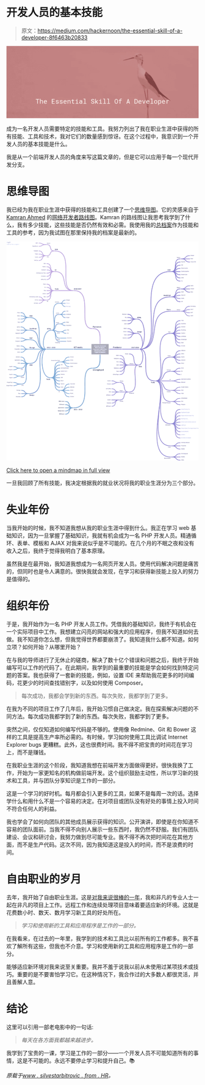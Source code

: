 # 开发人员的基本技能

> 原文：<https://medium.com/hackernoon/the-essential-skill-of-a-developer-8f6463b20833>

![](img/541882afefc37b65cca308b44a192066.png)

成为一名开发人员需要特定的技能和工具。我努力列出了我在职业生涯中获得的所有技能、工具和技术，我对它们的数量感到惊讶。在这个过程中，我意识到一个开发人员的基本技能是什么。

我是从一个前端开发人员的角度来写这篇文章的，但是它可以应用于每一个现代开发分支。

# 思维导图

我已经为我在职业生涯中获得的技能和工具创建了一个[思维导图](https://coggle.it/diagram/Wy9XDVsxfi3TaCnK/t/silvestar-bistrovi%C4%87-web-developer%2C-coder-toptal-freelancer)。它的灵感来自于 [Kamran Ahmed](https://twitter.com/kamranahmedse) 的[网络开发者路线图](https://github.com/kamranahmedse/developer-roadmap)。Kamran 的路线图让我思考我学到了什么，我有多少技能，这些技能是否仍然有效和必需。我使用我的[总档案](https://www.toptal.com/resume/silvestar-bistrovic#trust-nothing-but-brilliant-freelancers)作为技能和工具的参考，因为我试图在那里保持我的档案是最新的。

![](img/191644ecee4937e19327aef2e2a94ecd.png)

[Click here to open a mindmap in full view](https://coggle.it/diagram/Wy9XDVsxfi3TaCnK/t/silvestar-bistrovi%C4%87-web-developer%2C-coder-toptal-freelancer)

一旦我回顾了所有技能，我决定根据我的就业状况将我的职业生涯分为三个部分。

# 失业年份

当我开始的时候，我不知道我想从我的职业生涯中得到什么。我正在学习 web 基础知识，因为一旦掌握了基础知识，我就有机会成为一名 PHP 开发人员。精通循环、表单、模板和 AJAX 对我来说似乎是不可能的。在几个月的不眠之夜和没有收入之后，我终于觉得我明白了基本原理。

虽然我是在最开始，我知道我想成为一名网页开发人员。使用代码解决问题是痛苦的，但同时也是令人满意的。很快我就会发现，在学习和获得新技能上投入的努力是值得的。

# 组织年份

于是，我开始作为一名 PHP 开发人员工作。凭借我的基础知识，我终于有机会在一个实际项目中工作。我想建立闪亮的网站和强大的应用程序，但我不知道如何去做。我不知道你怎么想，但我觉得世界都要崩溃了。我知道我什么都不知道。如何立项？如何开始？从哪里开始？

在与我的导师进行了无休止的磋商，解决了数十亿个错误和问题之后，我终于开始编写可以工作的代码了。在此期间，我学到的最重要的技能是学会如何找到特定问题的答案。我也获得了一套新的技能，例如，设置 IDE 来帮助我花更多的时间编码，花更少的时间查找错别字，以及如何使用 Composer。

> 每次成功，我都会学到新的东西。每次失败，我都学到了更多。

在我为不同的项目工作了几年后，我开始习惯自己做决定。我在探索解决问题的不同方法。每次成功我都学到了新的东西。每次失败，我都学到了更多。

突然之间，仅仅知道如何编写代码是不够的。使用像 Redmine、Git 和 Bower 这样的工具是提高生产率所必需的。有时候，学习如何使用工具比调试 Internet Explorer bugs 更糟糕。此外，这也很费时间。我不得不把宝贵的时间花在学习上，而不是赚钱。

在我职业生涯的这个阶段，我知道我想在前端开发方面做得更好。很快我换了工作，开始为一家更知名的机构做前端开发。这个组织鼓励主动性，所以学习新的技术和工具，并与团队分享知识是工作的一部分。

这是一个学习的好时机。每月都会引入更多的工具，如果不是每周一次的话。选择学什么和用什么不是一个容易的决定。在对项目或团队没有好处的事情上投入时间不符合任何人的利益。

我也学会了如何向团队的其他成员展示获得的知识。公开演讲，即使是在你知道不容易的团队面前。当我不得不向别人展示一些东西时，我仍然不舒服。我们有团队建设、会议和研讨会，我努力做到尽可能专业。我不得不再次把时间花在其他方面，而不是生产代码。这次不同，因为我知道这是投入的时间，而不是浪费的时间。

# 自由职业的岁月

去年，我开始了自由职业生涯。这是[对我来说很棒的一年](https://www.silvestarbistrovic.from.hr/articles/my-first-year-of-freelancing/)，我和非凡的专业人士一起在非凡的项目上工作。远程工作和连续处理项目意味着要适应新的环境。这就是花费数小时、数天、数月学习新工具的好处所在。

> *学习和使用新的工具和应用程序是工作的一部分。*

在我看来，在过去的一年里，我学到的技术和工具比以前所有的工作都多。我不喜欢了解所有这些，但我也不介意。学习和使用新的工具和应用程序是工作的一部分。

能够适应新环境对我来说至关重要。我并不羞于说我以前从未使用过某项技术或技巧。重要的是不要害怕学习它。在这种情况下，我合作过的大多数人都很灵活，并且善解人意。

# 结论

这里可以引用一部老电影中的一句话:

> *每天在各方面我都越来越进步。*

我学到了宝贵的一课，学习是工作的一部分——一个开发人员不可能知道所有的事情，这是不可能的。永远不要停止学习和提升自己。📚

*原载于*[*www . silvestarbitrovic . from . HR*](https://www.silvestarbistrovic.from.hr/articles/modern-frontend-developer-skills-and-tools/)*。*